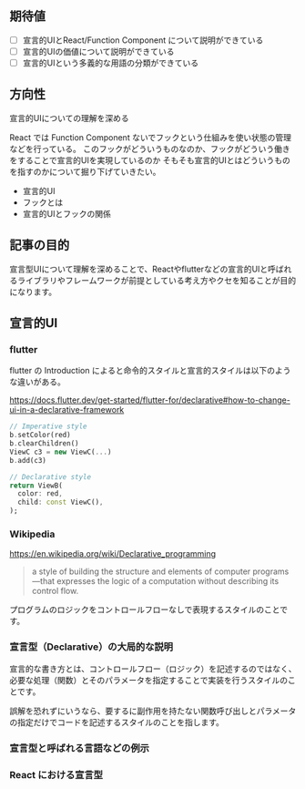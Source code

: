 
## 期待値

- [ ] 宣言的UIとReact/Function Component について説明ができている
- [ ] 宣言的UIの価値について説明ができている
- [ ] 宣言的UIという多義的な用語の分類ができている

## 方向性

宣言的UIについての理解を深める

React では Function Component ないでフックという仕組みを使い状態の管理などを行っている。
このフックがどういうものなのか、フックがどういう働きをすることで宣言的UIを実現しているのか
そもそも宣言的UIとはどういうものを指すのかについて掘り下げていきたい。

- 宣言的UI
- フックとは
- 宣言的UIとフックの関係


## 記事の目的

宣言型UIについて理解を深めることで、Reactやflutterなどの宣言的UIと呼ばれるライブラリやフレームワークが前提としている考え方やクセを知ることが目的になります。

## 宣言的UI

### flutter
flutter の Introduction によると命令的スタイルと宣言的スタイルは以下のような違いがある。

https://docs.flutter.dev/get-started/flutter-for/declarative#how-to-change-ui-in-a-declarative-framework

```dart
// Imperative style
b.setColor(red)
b.clearChildren()
ViewC c3 = new ViewC(...)
b.add(c3)

// Declarative style
return ViewB(
  color: red,
  child: const ViewC(),
);

```

<!--
TODO
flutter から得られる宣言的UIについての知見を書く。
-->

### Wikipedia

https://en.wikipedia.org/wiki/Declarative_programming

> a style of building the structure and elements of computer programs—that expresses the logic of a computation without describing its control flow.

プログラムのロジックをコントロールフローなしで表現するスタイルのことです。


<!--
TODO: programming paradigms で参照したいものがあれば追記する。
https://en.wikipedia.org/wiki/Declarative_programming#Subparadigms
-->

### 宣言型（Declarative）の大局的な説明

宣言的な書き方とは、コントロールフロー（ロジック）を記述するのではなく、必要な処理（関数）とそのパラメータを指定することで実装を行うスタイルのことです。

誤解を恐れずにいうなら、要するに副作用を持たない関数呼び出しとパラメータの指定だけでコードを記述するスタイルのことを指します。
<!-- 副作用を持たない点についての補足を追加する -->

### 宣言型と呼ばれる言語などの例示

<!-- 
宣言的な言語の代表格であるSQLと関数型言語と宣言型スタイルの親和性について書きたい。
-->

### React における宣言型

<!-- 
React で宣言型スタイルがどのように表現されているかをせつめいする説明する。
-->
